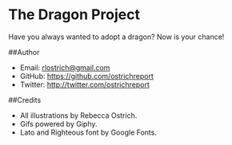 # The Dragon Project
Have you always wanted to adopt a dragon? Now is your chance!

##Author
- Email: rlostrich@gmail.com
- GitHub: https://github.com/ostrichreport
- Twitter: http://twitter.com/ostrichreport

##Credits
- All illustrations by Rebecca Ostrich.
- Gifs powered by Giphy.
- Lato and Righteous font by Google Fonts.